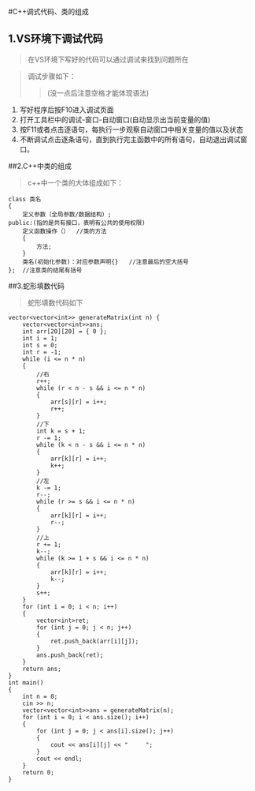 
#C++调式代码、类的组成

## 1.VS环境下调试代码
>在VS环境下写好的代码可以通过调试来找到问题所在

>调试步骤如下：
>> (没一点后注意空格才能体现语法) 

1. 写好程序后按F10进入调试页面  
2. 打开工具栏中的调试-窗口-自动窗口(自动显示出当前变量的值)  
3. 按F11或者点击逐语句，每执行一步观察自动窗口中相关变量的值以及状态  
4. 不断调试点击逐条语句，直到执行完主函数中的所有语句，自动退出调试窗口。  

##2.C++中类的组成
> c++中一个类的大体组成如下：

	class 类名
	{
		定义参数（全局参数/数据结构）;
	public:(指的是共有接口，表明有公共的使用权限)
		定义函数操作（）  //类的方法
		{
			方法;
		}
		类名(初始化参数)：对应参数声明{}   //注意最后的空大括号
	};  //注意类的结尾有括号


##3.蛇形填数代码
>蛇形填数代码如下  
>  
	vector<vector<int>> generateMatrix(int n) {
	    vector<vector<int>>ans;
	    int arr[20][20] = { 0 };
	    int i = 1;
	    int s = 0;
	    int r = -1;
	    while (i <= n * n)
	    {
	        //右
	        r++;
	        while (r < n - s && i <= n * n)
	        {
	            arr[s][r] = i++;
	            r++;
	        }
	        //下
	        int k = s + 1;
	        r -= 1;
	        while (k < n - s && i <= n * n)
	        {
	            arr[k][r] = i++;
	            k++;
	        }
	        //左
	        k -= 1;
	        r--;
	        while (r >= s && i <= n * n)
	        {
	            arr[k][r] = i++;
	            r--;
	        }
	        //上
	        r += 1;
	        k--;
	        while (k >= 1 + s && i <= n * n)
	        {
	            arr[k][r] = i++;
	            k--;
	        }
	        s++;
	    }
	    for (int i = 0; i < n; i++)
	    {
	        vector<int>ret;
	        for (int j = 0; j < n; j++)
	        {
	            ret.push_back(arr[i][j]);
	        }
	        ans.push_back(ret);
	    }
	    return ans;
	}
	int main()
	{
	    int n = 0;
	    cin >> n;
	    vector<vector<int>>ans = generateMatrix(n);
	    for (int i = 0; i < ans.size(); i++)
	    {
	        for (int j = 0; j < ans[i].size(); j++)
	        {
	            cout << ans[i][j] << "     ";
	        }
	        cout << endl;
	    }
	    return 0;
	}